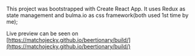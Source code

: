 This project was bootstrapped with Create React App.
It uses Redux as state management and bulma.io as css framework(both used 1st time by me);

Live preview can be seen on [https://matchojecky.github.io/beertionary/build/](https://matchojecky.github.io/beertionary/build/)
